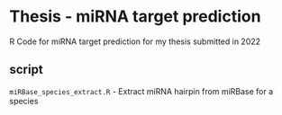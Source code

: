 # Thesis - miRNA target prediction
R Code for miRNA target prediction for my thesis submitted in 2022

## script
`miRBase_species_extract.R` - Extract miRNA hairpin from miRBase for a species
